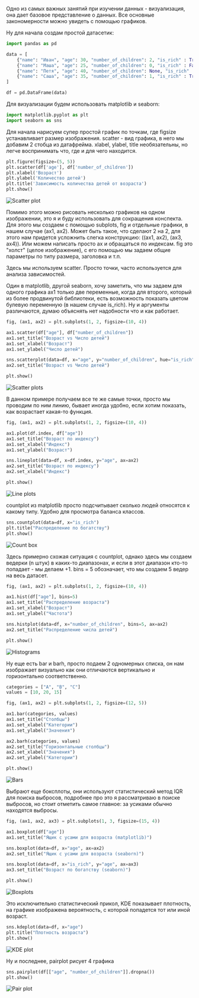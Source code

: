 Одно из самых важных занятий при изучении данных - визуализация, она дает базовое представление о данных. Все основные закономерности можно увидеть с помощью графиков.

Ну для начала создам простой датасетик:

``` python
import pandas as pd

data = [
    {"name": "Иван", "age": 30, "number_of_children": 2, "is_rich" : True},
    {"name": "Маша", "age": 25, "number_of_children": 0, "is_rich" : False},
    {"name": "Петя", "age": 40, "number_of_children": None, "is_rich" : False},
    {"name": "Саша", "age": 35, "number_of_children": 1, "is_rich" : True},
]

df = pd.DataFrame(data)
```

Для визуализации будем использовать matplotlib и seaborn:

``` python
import matplotlib.pyplot as plt
import seaborn as sns
```

Для начала нарисуем супер простой график по точкам, где figsize устанавливает размер изображения. scatter - вид графика, в него мы добавим 2 стобца из датафрейма. xlabel, ylabel, title необязательны, но легче воспринимать что, где и для чего находится.

``` python
plt.figure(figsize=(5, 5))
plt.scatter(df['age'], df['number_of_children'])
plt.xlabel('Возраст')
plt.ylabel('Количество детей')
plt.title('Зависимость количества детей от возраста')
plt.show()
```

![Scatter plot](https://raw.githubusercontent.com/DanisSharafiev/MLCourse/refs/heads/main/Images/2.png)

Помимо этого можно рисовать несколько графиков на одном изображении, это я и буду использовать для сокращения конспекта. Для этого мы создаем с помощью subplots, fig и отдельные графики, в нашем случае (ax1, ax2). Может быть такое, что сделают 2 на 2, для этого нам придется усложнить слегка конструкцию: ((ax1, ax2), (ax3, ax4)). Или можем написать просто ax и обращаться по индексам. fig это "холст" (целое изображение), с его помощью мы задаем общие параметры по типу размера, заголовка и т.п.

Здесь мы используем scatter. Просто точки, часто используется для анализа зависимостей.

Один в matplotlib, другой seaborn, хочу заметить, что мы задаем для одного графика ax1 только две переменные, когда для второго, который из более продвинутой библиотеки, есть возможность показать цветом булевую переменную (в нашем случае is_rich). Ну и аргументы различаются, думаю объяснять нет надобности что и как работает.

``` python
fig, (ax1, ax2) = plt.subplots(1, 2, figsize=(10, 4))

ax1.scatter(df["age"], df["number_of_children"])
ax1.set_title("Возраст vs Число детей")
ax1.set_xlabel("Возраст")
ax1.set_ylabel("Число детей")

sns.scatterplot(data=df, x="age", y="number_of_children", hue="is_rich", ax=ax2)
ax2.set_title("Возраст vs Число детей")

plt.show()
```

![Scatter plots](https://raw.githubusercontent.com/DanisSharafiev/MLCourse/refs/heads/main/Images/3.png)

В данном примере получаем все те же самые точки, просто мы проводим по ним линию, бывает иногда удобно, если хотим показать, как возрастает какая-то функция.

``` python
fig, (ax1, ax2) = plt.subplots(1, 2, figsize=(10, 4))

ax1.plot(df.index, df["age"])
ax1.set_title("Возраст по индексу")
ax1.set_xlabel("Индекс")
ax1.set_ylabel("Возраст")

sns.lineplot(data=df, x=df.index, y="age", ax=ax2)
ax2.set_title("Возраст по индексу")
ax2.set_xlabel("Индекс")

plt.show()
```

![Line plots](https://raw.githubusercontent.com/DanisSharafiev/MLCourse/refs/heads/main/Images/4.png)

countplot из matplotlib просто подсчитывает сколько людей относятся к какому типу. Удобно для просмотра баланса классов.

``` python
sns.countplot(data=df, x="is_rich")
plt.title("Распределение по богатству")
plt.show()
```

![Count box](https://raw.githubusercontent.com/DanisSharafiev/MLCourse/refs/heads/main/Images/5.png)

Здесь примерно схожая ситуация с countplot, однако здесь мы создаем ведерки (n штук) в каких-то диапазонах, и если в этот диапазон кто-то попадает - мы делаем +1. bins = 5 обозначает, что мы создаем 5 ведер на весь датасет.

``` python
fig, (ax1, ax2) = plt.subplots(1, 2, figsize=(10, 4))

ax1.hist(df["age"], bins=5)
ax1.set_title("Распределение возраста")
ax1.set_xlabel("Возраст")
ax1.set_ylabel("Частота")

sns.histplot(data=df, x="number_of_children", bins=5, ax=ax2)
ax2.set_title("Распределение числа детей")

plt.show()
```

![Histograms](https://raw.githubusercontent.com/DanisSharafiev/MLCourse/refs/heads/main/Images/6.png)

Ну еще есть bar и barh, просто подаем 2 одномерных списка, он нам изображает визуально как они отличаются вертикально и горизонтально соответственно.

``` python
categories = ["A", "B", "C"]
values = [10, 20, 15]

fig, (ax1, ax2) = plt.subplots(1, 2, figsize=(12, 5))

ax1.bar(categories, values)
ax1.set_title("Столбцы")
ax1.set_xlabel("Категории")
ax1.set_ylabel("Значения")

ax2.barh(categories, values)
ax2.set_title("Горизонтальные столбцы")
ax2.set_xlabel("Значения")
ax2.set_ylabel("Категории")

plt.show()
```

![Bars](https://raw.githubusercontent.com/DanisSharafiev/MLCourse/refs/heads/main/Images/7.png)

Выбрают еще боксплоты, они используют статистический метод IQR для поиска выбросов, подробнее про это я рассматриваю в поиске выбросов, но стоит отметить самое главное: за усиками обычно находятся выбросы.

``` python
fig, (ax1, ax2, ax3) = plt.subplots(1, 3, figsize=(15, 4))

ax1.boxplot(df["age"])
ax1.set_title("Ящик с усами для возраста (matplotlib)")

sns.boxplot(data=df, x="age", ax=ax2)
ax2.set_title("Ящик с усами для возраста (seaborn)")

sns.boxplot(data=df, x="is_rich", y="age", ax=ax3)
ax3.set_title("Возраст по богатству (seaborn)")

plt.show()
```

![Boxplots](https://raw.githubusercontent.com/DanisSharafiev/MLCourse/refs/heads/main/Images/8.png)

Это исключительно статистический прикол, KDE показывает плотность, на графике изображена вероятность, с которой попадется тот или иной возраст.

``` python
sns.kdeplot(data=df, x="age")
plt.title("Плотность возраста")
plt.show()
```

![KDE plot](https://raw.githubusercontent.com/DanisSharafiev/MLCourse/refs/heads/main/Images/9.png)

Ну и последнее, pairplot рисует 4 графика

``` python
sns.pairplot(df[["age", "number_of_children"]].dropna())
plt.show()
```

![Pair plot](https://raw.githubusercontent.com/DanisSharafiev/MLCourse/refs/heads/main/Images/10.png)